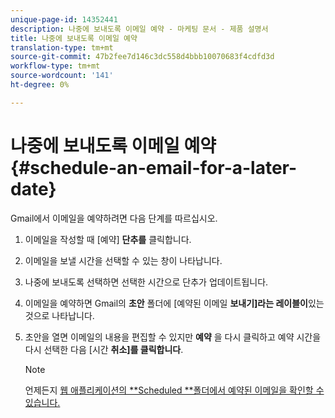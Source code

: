 ```yaml
---
unique-page-id: 14352441
description: 나중에 보내도록 이메일 예약 - 마케팅 문서 - 제품 설명서
title: 나중에 보내도록 이메일 예약
translation-type: tm+mt
source-git-commit: 47b2fee7d146c3dc558d4bbb10070683f4cdfd3d
workflow-type: tm+mt
source-wordcount: '141'
ht-degree: 0%

---
```



# 나중에 보내도록 이메일 예약 {#schedule-an-email-for-a-later-date}

Gmail에서 이메일을 예약하려면 다음 단계를 따르십시오.

1. 이메일을 작성할 때 [예약] **단추를** 클릭합니다.
1. 이메일을 보낼 시간을 선택할 수 있는 창이 나타납니다.
1. 나중에 보내도록 선택하면 선택한 시간으로 단추가 업데이트됩니다.
1. 이메일을 예약하면 Gmail의 **초안** 폴더에 [예약된 이메일 **보내기]라는 레이블이**&#x200B;있는것으로 나타납니다.
1. 초안을 열면 이메일의 내용을 편집할 수 있지만 **예약** 을 다시 클릭하고 예약 시간을 다시 선택한 다음 [시간 **취소]를 클릭합니다**.

   >[!NOTE]
   >
   >언제든지 [웹 애플리케이션의 **Scheduled **폴더에서 예약된 이메일을 확인할 수 있습니다.](http://toutapp.com/login)

